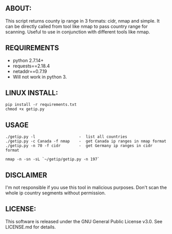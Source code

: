## ABOUT:
This script returns county ip range in 3 formats: cidr, nmap and simple. It can be directly called from tool like nmap to pass country range for scanning. Useful to use in conjunction with different tools like nmap.

## REQUIREMENTS
- python 2.7.14+
- requests==2.18.4
- netaddr==0.7.19
- Will not work in python 3.

## LINUX INSTALL:
```
pip install -r requirements.txt
chmod +x getip.py
```

## USAGE
```
./getip.py -l	             	-  list all countries
./getip.py -c Canada -f nmap 	-  get Canada ip ranges in nmap format
./getip.py -n 70 -f cidr	 	-  get Germany ip ranges in cidr format

nmap -n -sn -sL `~/getip/getip.py -n 197`
```

## DISCLAIMER
I'm not responsible if you use this tool in malicious purposes. Don't scan the whole ip country segments without permission.

## LICENSE:
This software is released under the GNU General Public License v3.0. See LICENSE.md for details.
